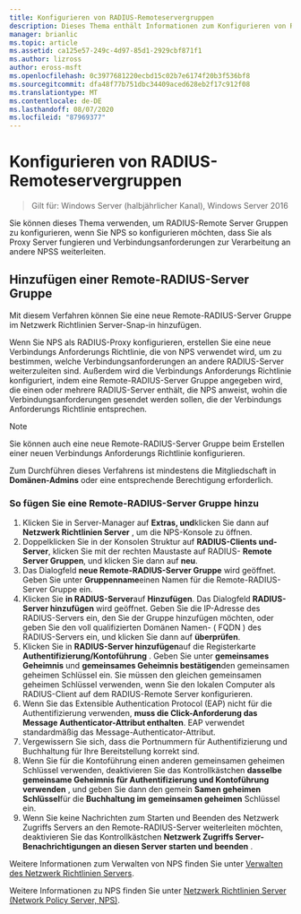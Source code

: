 ```yaml
---
title: Konfigurieren von RADIUS-Remoteservergruppen
description: Dieses Thema enthält Informationen zum Konfigurieren von RADIUS-Remote Server Gruppen auf dem Netzwerk Richtlinien Server unter Windows Server 2016.
manager: brianlic
ms.topic: article
ms.assetid: ca125e57-249c-4d97-85d1-2929cbf871f1
ms.author: lizross
author: eross-msft
ms.openlocfilehash: 0c3977681220ecbd15c02b7e6174f20b3f536bf8
ms.sourcegitcommit: dfa48f77b751dbc34409aced628eb2f17c912f08
ms.translationtype: MT
ms.contentlocale: de-DE
ms.lasthandoff: 08/07/2020
ms.locfileid: "87969377"
---
```

# <a name="configure-remote-radius-server-groups"></a>Konfigurieren von RADIUS-Remoteservergruppen

>Gilt für: Windows Server (halbjährlicher Kanal), Windows Server 2016

Sie können dieses Thema verwenden, um RADIUS-Remote Server Gruppen zu konfigurieren, wenn Sie NPS so konfigurieren möchten, dass Sie als Proxy Server fungieren und Verbindungsanforderungen zur Verarbeitung an andere NPSS weiterleiten.

## <a name="add-a-remote-radius-server-group"></a>Hinzufügen einer Remote-RADIUS-Server Gruppe

Mit diesem Verfahren können Sie eine neue Remote-RADIUS-Server Gruppe im Netzwerk Richtlinien Server-Snap-in hinzufügen.

Wenn Sie NPS als RADIUS-Proxy konfigurieren, erstellen Sie eine neue Verbindungs Anforderungs Richtlinie, die von NPS verwendet wird, um zu bestimmen, welche Verbindungsanforderungen an andere RADIUS-Server weiterzuleiten sind. Außerdem wird die Verbindungs Anforderungs Richtlinie konfiguriert, indem eine Remote-RADIUS-Server Gruppe angegeben wird, die einen oder mehrere RADIUS-Server enthält, die NPS anweist, wohin die Verbindungsanforderungen gesendet werden sollen, die der Verbindungs Anforderungs Richtlinie entsprechen.

>[!NOTE]
>Sie können auch eine neue Remote-RADIUS-Server Gruppe beim Erstellen einer neuen Verbindungs Anforderungs Richtlinie konfigurieren.

Zum Durchführen dieses Verfahrens ist mindestens die Mitgliedschaft in **Domänen-Admins** oder eine entsprechende Berechtigung erforderlich.

### <a name="to-add-a-remote-radius-server-group"></a>So fügen Sie eine Remote-RADIUS-Server Gruppe hinzu

1. Klicken Sie in Server-Manager auf **Extras, und**klicken Sie dann auf **Netzwerk Richtlinien Server** , um die NPS-Konsole zu öffnen.
2. Doppelklicken Sie in der Konsolen Struktur auf **RADIUS-Clients und-Server**, klicken Sie mit der rechten Maustaste auf RADIUS- **Remote Server Gruppen**, und klicken Sie dann auf **neu**.
3. Das Dialogfeld **neue Remote-RADIUS-Server Gruppe** wird geöffnet. Geben Sie unter **Gruppenname**einen Namen für die Remote-RADIUS-Server Gruppe ein.
4. Klicken Sie **in RADIUS-Server**auf **Hinzufügen**. Das Dialogfeld **RADIUS-Server hinzufügen** wird geöffnet. Geben Sie die IP-Adresse des RADIUS-Servers ein, den Sie der Gruppe hinzufügen möchten, oder geben Sie den voll qualifizierten Domänen Namen- \( FQDN \) des RADIUS-Servers ein, und klicken Sie dann auf **überprüfen**.
5. Klicken Sie in **RADIUS-Server hinzufügen**auf die Registerkarte **Authentifizierung/Kontoführung** . Geben Sie unter **gemeinsames Geheimnis** und **gemeinsames Geheimnis bestätigen**den gemeinsamen geheimen Schlüssel ein. Sie müssen den gleichen gemeinsamen geheimen Schlüssel verwenden, wenn Sie den lokalen Computer als RADIUS-Client auf dem RADIUS-Remote Server konfigurieren.
6. Wenn Sie das Extensible Authentication Protocol (EAP) nicht für die Authentifizierung verwenden, **muss die Click-Anforderung das Message Authenticator-Attribut enthalten**. EAP verwendet standardmäßig das Message-Authenticator-Attribut.
7. Vergewissern Sie sich, dass die Portnummern für Authentifizierung und Buchhaltung für Ihre Bereitstellung korrekt sind.
8. Wenn Sie für die Kontoführung einen anderen gemeinsamen geheimen Schlüssel verwenden, deaktivieren Sie das Kontrollkästchen **dasselbe gemeinsame Geheimnis für Authentifizierung und Kontoführung verwenden** , und geben Sie dann den gemein **Samen geheimen Schlüssel**für die **Buchhaltung im** **gemeinsamen geheimen** Schlüssel ein.
9. Wenn Sie keine Nachrichten zum Starten und Beenden des Netzwerk Zugriffs Servers an den Remote-RADIUS-Server weiterleiten möchten, deaktivieren Sie das Kontrollkästchen **Netzwerk Zugriffs Server-Benachrichtigungen an diesen Server starten und beenden** .

Weitere Informationen zum Verwalten von NPS finden Sie unter [Verwalten des Netzwerk Richtlinien Servers](nps-manage-top.md).

Weitere Informationen zu NPS finden Sie unter [Netzwerk Richtlinien Server (Network Policy Server, NPS)](nps-top.md).

